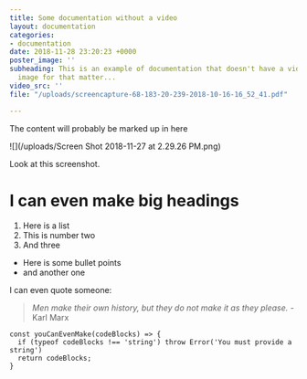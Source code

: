 ```yaml
---
title: Some documentation without a video
layout: documentation
categories:
- documentation
date: 2018-11-28 23:20:23 +0000
poster_image: ''
subheading: This is an example of documentation that doesn't have a video, or a poster
  image for that matter...
video_src: ''
file: "/uploads/screencapture-68-183-20-239-2018-10-16-16_52_41.pdf"

---
```

The content will probably be marked up in here

![](/uploads/Screen Shot 2018-11-27 at 2.29.26 PM.png)

Look at this screenshot.

# I can even make big headings

1. Here is a list
2. This is number two
3. And three

* Here is some bullet points
* and another one

I can even quote someone:

> _Men make their own history, but they do not make it as they please. -_ Karl Marx

    const youCanEvenMake(codeBlocks) => {
      if (typeof codeBlocks !== 'string') throw Error('You must provide a string')
      return codeBlocks;
    }
